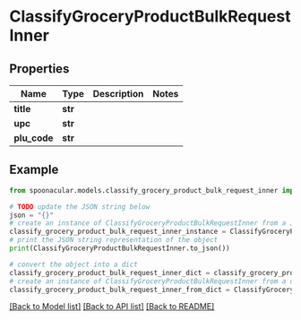 # ClassifyGroceryProductBulkRequestInner


## Properties

Name | Type | Description | Notes
------------ | ------------- | ------------- | -------------
**title** | **str** |  | 
**upc** | **str** |  | 
**plu_code** | **str** |  | 

## Example

```python
from spoonacular.models.classify_grocery_product_bulk_request_inner import ClassifyGroceryProductBulkRequestInner

# TODO update the JSON string below
json = "{}"
# create an instance of ClassifyGroceryProductBulkRequestInner from a JSON string
classify_grocery_product_bulk_request_inner_instance = ClassifyGroceryProductBulkRequestInner.from_json(json)
# print the JSON string representation of the object
print(ClassifyGroceryProductBulkRequestInner.to_json())

# convert the object into a dict
classify_grocery_product_bulk_request_inner_dict = classify_grocery_product_bulk_request_inner_instance.to_dict()
# create an instance of ClassifyGroceryProductBulkRequestInner from a dict
classify_grocery_product_bulk_request_inner_from_dict = ClassifyGroceryProductBulkRequestInner.from_dict(classify_grocery_product_bulk_request_inner_dict)
```
[[Back to Model list]](../README.md#documentation-for-models) [[Back to API list]](../README.md#documentation-for-api-endpoints) [[Back to README]](../README.md)


